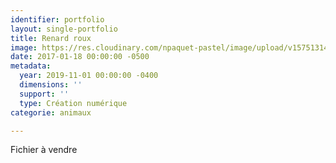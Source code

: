 ```yaml
---
identifier: portfolio
layout: single-portfolio
title: Renard roux
image: https://res.cloudinary.com/npaquet-pastel/image/upload/v1575131442/IMG_6781_chqcz1.jpg
date: 2017-01-18 00:00:00 -0500
metadata:
  year: 2019-11-01 00:00:00 -0400
  dimensions: ''
  support: ''
  type: Création numérique
categorie: animaux

---
```

Fichier à vendre